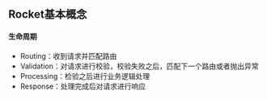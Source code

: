 ## Rocket基本概念

#### 生命周期

- Routing：收到请求并匹配路由
- Validation：对请求进行校验，校验失败之后，匹配下一个路由或者抛出异常
- Processing：检验之后进行业务逻辑处理
- Response：处理完成后对请求进行响应



